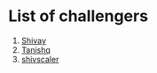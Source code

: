 # List of challengers
1. [Shivay](https://github.com/shivaylamba)
2. [Tanishq](https://github.com/Tannu170302)
2. [shivscaler](http://github.com/shivscaler)
